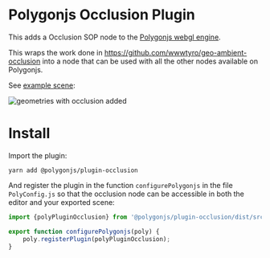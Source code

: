 # Polygonjs Occlusion Plugin

This adds a Occlusion SOP node to the [Polygonjs webgl engine](https://polygonjs.com).

This wraps the work done in https://github.com/wwwtyro/geo-ambient-occlusion into a node that can be used with all the other nodes available on Polygonjs.

See [example scene](https://github.com/polygonjs/example-plugin-occlusion):

![geometries with occlusion added](https://github.com/polygonjs/example-plugin-occlusion/blob/main/doc/occlusion_examples.jpg?raw=true)

# Install

Import the plugin:

`yarn add @polygonjs/plugin-occlusion`

And register the plugin in the function `configurePolygonjs` in the file `PolyConfig.js` so that the occlusion node can be accessible in both the editor and your exported scene:

```js
import {polyPluginOcclusion} from '@polygonjs/plugin-occlusion/dist/src/index';

export function configurePolygonjs(poly) {
	poly.registerPlugin(polyPluginOcclusion);
}
```
